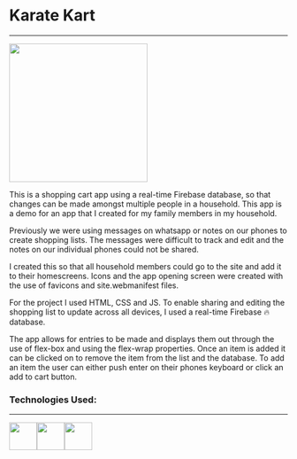 # Karate Kart
<hr>
<img style="margin: 0 auto;" height=250 src="https://user-images.githubusercontent.com/110523608/236629984-f1c56e7c-0a0a-44f8-b36d-fe6a5942915e.png">

This is a shopping cart app using a real-time Firebase database, so that changes can be made amongst multiple people in a household.
This app is a demo for an app that I created for my family members in my household.

Previously we were using messages on whatsapp or notes on our phones to create shopping lists. 
The messages were difficult to track and edit and the notes on our individual phones could not be shared. 

I created this so that all household members could go to the site and add it to their homescreens. 
Icons and the app opening screen were created with the use of favicons and site.webmanifest files. 

For the project I used HTML, CSS and JS. 
To enable sharing and editing the shopping list to update across all devices, I used a real-time Firebase 🔥 database. 

The app allows for entries to be made and displays them out through the use of flex-box and using the flex-wrap properties. 
Once an item is added it can be clicked on to remove the item from the list and the database. 
To add an item the user can either push enter on their phones keyboard or click an add to cart button. 

### Technologies Used: 
<hr>
<div style="display:flex; text-align:center">
<img height=50 src="https://cdn.jsdelivr.net/gh/devicons/devicon/icons/html5/html5-original.svg" /><img height=50 src="https://cdn.jsdelivr.net/gh/devicons/devicon/icons/css3/css3-original.svg" />

<img height=50 src="https://cdn.jsdelivr.net/gh/devicons/devicon/icons/javascript/javascript-original.svg" />
</div>
